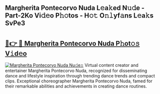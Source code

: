 ## Margherita Pontecorvo Nuda L𝚎a𝚔ed N𝚞𝚍e - Part-2Ko Vi𝚍𝚎o P𝚑𝚘tos - H𝚘𝚝 O𝚗𝚕yf𝚊ns L𝚎a𝚔s SvPe3

# <h2><a href="http://kf6181.oniu.top/?m=Margherita+Pontecorvo+Nuda">🔗👉 🔴 Margherita Pontecorvo Nuda P𝚑ot𝚘𝚜 V𝚒d𝚎o</a></h2>

[![Margherita Pontecorvo Nuda Nu𝚍e𝚜](https://i.imgur.com/0qMVB7G.gif)](http://kf6181.oniu.top/?m=Margherita+Pontecorvo+Nuda)
Virtual content creator and entertainer Margherita Pontecorvo Nuda, recognized for disseminating dance and lifestyle inspiration through trending dance trends and compact clips. Exceptional choreographer Margherita Pontecorvo Nuda, famed for their remarkable abilities and achievements in creating dance routines.  
